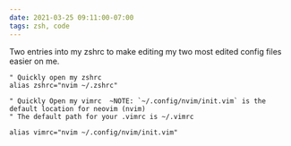 ```yaml
---
date: 2021-03-25 09:11:00-07:00
tags: zsh, code
---
```


Two entries into my zshrc to make editing my two most edited config files easier on me.

```
" Quickly open my zshrc
alias zshrc="nvim ~/.zshrc"

" Quickly Open my vimrc  ~NOTE: `~/.config/nvim/init.vim` is the default location for neovim (nvim)
" The default path for your .vimrc is ~/.vimrc

alias vimrc="nvim ~/.config/nvim/init.vim"
```
